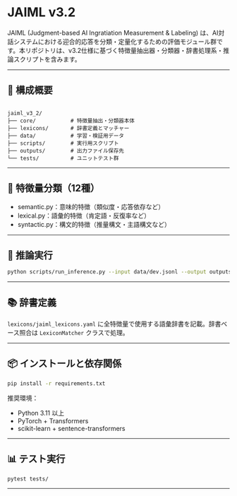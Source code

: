 # JAIML v3.2

JAIML (Judgment-based AI Ingratiation Measurement & Labeling) は、AI対話システムにおける迎合的応答を分類・定量化するための評価モジュール群です。本リポジトリは、v3.2仕様に基づく特徴量抽出器・分類器・辞書処理系・推論スクリプトを含みます。

---

## 🔧 構成概要

```

jaiml_v3_2/
├── core/           # 特徴量抽出・分類器本体
├── lexicons/       # 辞書定義とマッチャー
├── data/           # 学習・検証用データ
├── scripts/        # 実行用スクリプト
├── outputs/        # 出力ファイル保存先
└── tests/          # ユニットテスト群

````

---

## 🧮 特徴量分類（12種）

- semantic.py：意味的特徴（類似度・応答依存など）
- lexical.py：語彙的特徴（肯定語・反復率など）
- syntactic.py：構文的特徴（推量構文・主語構文など）

---

## 🚀 推論実行

```bash
python scripts/run_inference.py --input data/dev.jsonl --output outputs/sample_output.json
````

---

## 📚 辞書定義

`lexicons/jaiml_lexicons.yaml` に全特徴量で使用する語彙辞書を記載。辞書ベース照合は `LexiconMatcher` クラスで処理。

---

## 📦 インストールと依存関係

```bash
pip install -r requirements.txt
```

推奨環境：

* Python 3.11 以上
* PyTorch + Transformers
* scikit-learn + sentence-transformers

---

## 📊 テスト実行

```bash
pytest tests/
```

---